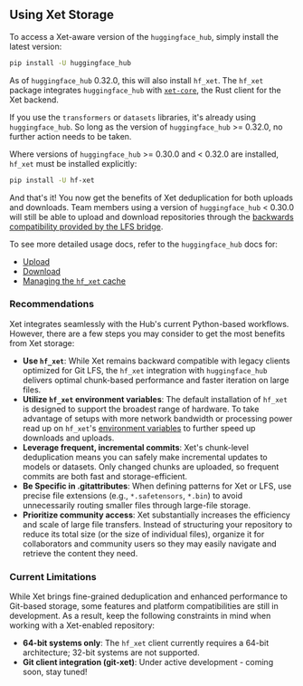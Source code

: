 ## Using Xet Storage

To access a Xet-aware version of the `huggingface_hub`, simply install the latest version:

```bash
pip install -U huggingface_hub
```

As of `huggingface_hub` 0.32.0, this will also install `hf_xet`. The `hf_xet` package integrates `huggingface_hub` with [`xet-core`](https://github.com/huggingface/xet-core), the Rust client for the Xet backend.

If you use the `transformers` or `datasets` libraries, it's already using `huggingface_hub`. So long as the version of `huggingface_hub` >= 0.32.0, no further action needs to be taken.

Where versions of `huggingface_hub` >= 0.30.0 and < 0.32.0 are installed, `hf_xet` must be installed explicitly:

```bash
pip install -U hf-xet
```

And that's it! You now get the benefits of Xet deduplication for both uploads and downloads. Team members using a version of `huggingface_hub` < 0.30.0 will still be able to upload and download repositories through the [backwards compatibility provided by the LFS bridge](legacy-git-lfs#backward-compatibility-with-lfs).

To see more detailed usage docs, refer to the `huggingface_hub` docs for:

- [Upload](https://huggingface.co/docs/huggingface_hub/guides/upload#faster-uploads)
- [Download](https://huggingface.co/docs/huggingface_hub/guides/download#hfxet)
- [Managing the `hf_xet` cache](https://huggingface.co/docs/huggingface_hub/guides/manage-cache#chunk-based-caching-xet)

### Recommendations

Xet integrates seamlessly with the Hub's current Python-based workflows. However, there are a few steps you may consider to get the most benefits from Xet storage:

- **Use `hf_xet`**: While Xet remains backward compatible with legacy clients optimized for Git LFS, the `hf_xet` integration with `huggingface_hub` delivers optimal chunk-based performance and faster iteration on large files.
- **Utilize `hf_xet` environment variables**: The default installation of `hf_xet` is designed to support the broadest range of hardware. To take advantage of setups with more network bandwidth or processing power read up on `hf_xet`'s [environment variables](https://huggingface.co/docs/huggingface_hub/package_reference/environment_variables#xet) to further speed up downloads and uploads.
- **Leverage frequent, incremental commits**: Xet's chunk-level deduplication means you can safely make incremental updates to models or datasets. Only changed chunks are uploaded, so frequent commits are both fast and storage-efficient.
- **Be Specific in .gitattributes**: When defining patterns for Xet or LFS, use precise file extensions (e.g., `*.safetensors`, `*.bin`) to avoid unnecessarily routing smaller files through large-file storage.
- **Prioritize community access**: Xet substantially increases the efficiency and scale of large file transfers. Instead of structuring your repository to reduce its total size (or the size of individual files), organize it for collaborators and community users so they may easily navigate and retrieve the content they need.

### Current Limitations

While Xet brings fine-grained deduplication and enhanced performance to Git-based storage, some features and platform compatibilities are still in development. As a result, keep the following constraints in mind when working with a Xet-enabled repository:

- **64-bit systems only**: The `hf_xet` client currently requires a 64-bit architecture; 32-bit systems are not supported.
- **Git client integration (git-xet)**: Under active development - coming soon, stay tuned!

